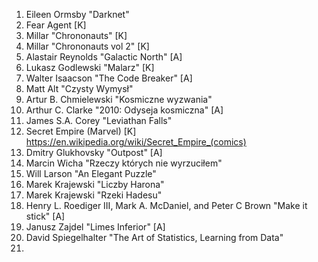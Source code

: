 1. Eileen Ormsby "Darknet"
2. Fear Agent [K]
3. Millar "Chrononauts" [K]
4. Millar "Chrononauts vol 2" [K]
5. Alastair Reynolds "Galactic North" [A]
6. Lukasz Godlewski "Malarz" [K]
7. Walter Isaacson "The Code Breaker" [A]
8. Matt Alt "Czysty Wymysł"
9. Artur B. Chmielewski "Kosmiczne wyzwania"
10. Arthur C. Clarke "2010: Odyseja kosmiczna" [A]
11. James S.A. Corey "Leviathan Falls"
12. Secret Empire (Marvel) [K] https://en.wikipedia.org/wiki/Secret_Empire_(comics)
13. Dmitry Glukhovsky "Outpost" [A]
14. Marcin Wicha "Rzeczy których nie wyrzuciłem"
15. Will Larson "An Elegant Puzzle"
16. Marek Krajewski "Liczby Harona"
17. Marek Krajewski "Rzeki Hadesu"
18. Henry L. Roediger III, Mark A. McDaniel, and Peter C Brown "Make it stick" [A]
19. Janusz Zajdel "Limes Inferior" [A]
20. David Spiegelhalter "The Art of Statistics, Learning from Data"
21. 
